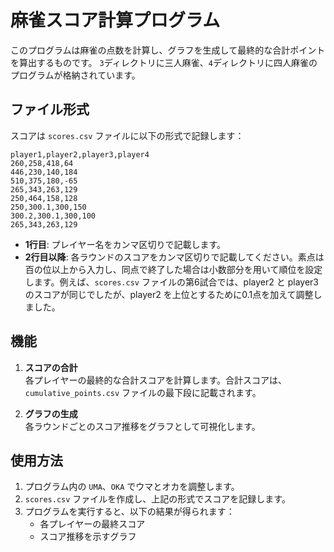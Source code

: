 # 麻雀スコア計算プログラム

このプログラムは麻雀の点数を計算し、グラフを生成して最終的な合計ポイントを算出するものです。
`3`ディレクトリに三人麻雀、`4`ディレクトリに四人麻雀のプログラムが格納されています。

## ファイル形式

スコアは `scores.csv` ファイルに以下の形式で記録します：

```
player1,player2,player3,player4
260,258,418,64
446,230,140,184
510,375,180,-65
265,343,263,129
250,464,158,128
250,300.1,300,150
300.2,300.1,300,100
265,343,263,129
```

- **1行目**: プレイヤー名をカンマ区切りで記載します。
- **2行目以降**: 各ラウンドのスコアをカンマ区切りで記載してください。素点は百の位以上から入力し、同点で終了した場合は小数部分を用いて順位を設定します。例えば、`scores.csv` ファイルの第6試合では、player2 と player3 のスコアが同じでしたが、player2 を上位とするために0.1点を加えて調整しました。

## 機能

1. **スコアの合計**  
    各プレイヤーの最終的な合計スコアを計算します。合計スコアは、`cumulative_points.csv` ファイルの最下段に記載されます。

2. **グラフの生成**  
    各ラウンドごとのスコア推移をグラフとして可視化します。

## 使用方法
1. プログラム内の `UMA`、`OKA` でウマとオカを調整します。 
2. `scores.csv` ファイルを作成し、上記の形式でスコアを記録します。
3. プログラムを実行すると、以下の結果が得られます：
    - 各プレイヤーの最終スコア
    - スコア推移を示すグラフ
    